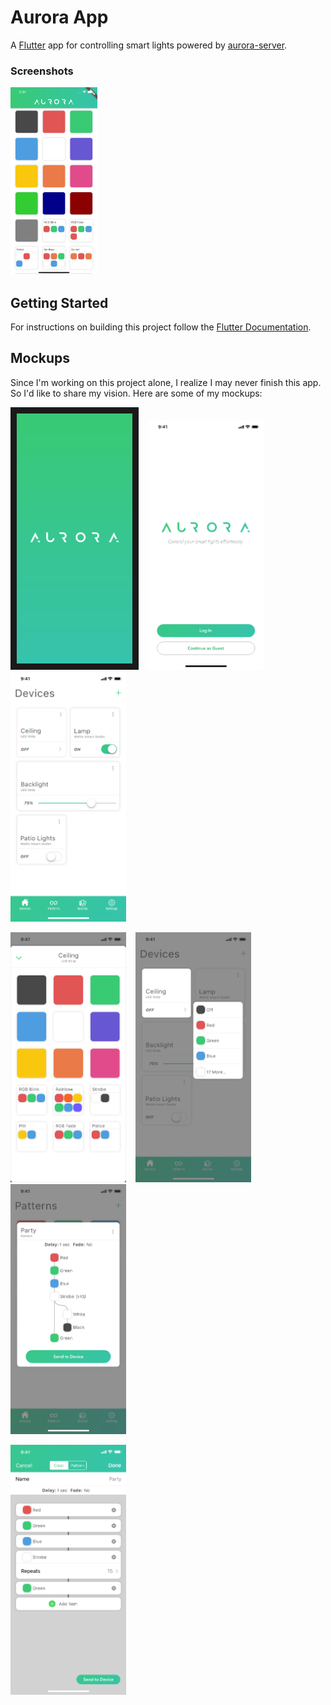# Aurora App

A [Flutter](https://flutter.dev) app for controlling smart lights powered by [aurora-server](https://github.com/barrymcandrews/aurora-server).

### Screenshots
<link rel="stylesheet" type="text/css" media="all" href="docs/style.css" />

<img src="docs/screenshot.png" height="300em" />

## Getting Started
For instructions on building this project follow the [Flutter Documentation](https://flutter.dev/docs).


## Mockups

Since I'm working on this project alone, I realize I may never finish this app. So I'd like to share my vision. Here are some of my mockups:

<kbd><img src="docs/m1.png" height="400em" border="10" /></kbd>&nbsp;&nbsp;&nbsp;&nbsp;<kbd><img class="my-class" src="docs/m2.png" height="400em" /></kbd>&nbsp;&nbsp;&nbsp;&nbsp;<kbd><img src="docs/m3.png" height="400em" /></kbd>

<kbd><img src="docs/m4.png" height="400em" /></kbd>&nbsp;&nbsp;&nbsp;&nbsp;<kbd><img src="docs/m4.5.png" height="400em" /></kbd>&nbsp;&nbsp;&nbsp;&nbsp;<kbd><img src="docs/m6.png" height="400em" /></kbd>

<kbd><img src="docs/m7.png" height="400em" /></kbd>



